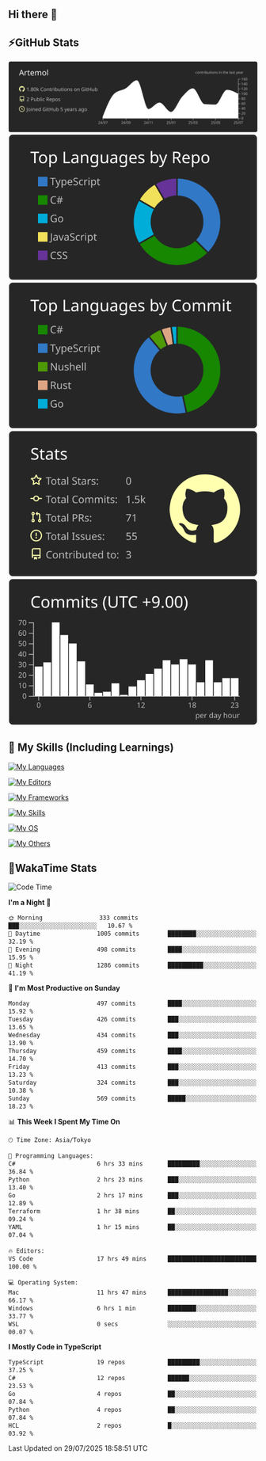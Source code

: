 ## Hi there 👋
<!--
**Artemol/Artemol** is a ✨ _special_ ✨ repository because its `README.md` (this file) appears on your GitHub profile.

Here are some ideas to get you started:

- 🔭 I’m currently working on ...
- 🌱 I’m currently learning ...
- 👯 I’m looking to collaborate on ...
- 🤔 I’m looking for help with ...
- 💬 Ask me about ...
- 📫 How to reach me: ...
- 😄 Pronouns: ...
- ⚡ Fun fact: ...
-->

## ⚡GitHub Stats
[![](https://raw.githubusercontent.com/Artemol/Artemol/main/profile-summary-card-output/apprentice/0-profile-details.svg)](https://github.com/vn7n24fzkq/github-profile-summary-cards)
[![](https://raw.githubusercontent.com/Artemol/Artemol/main/profile-summary-card-output/apprentice/1-repos-per-language.svg)](https://github.com/vn7n24fzkq/github-profile-summary-cards) [![](https://raw.githubusercontent.com/Artemol/Artemol/main/profile-summary-card-output/apprentice/2-most-commit-language.svg)](https://github.com/vn7n24fzkq/github-profile-summary-cards)
[![](https://raw.githubusercontent.com/Artemol/Artemol/main/profile-summary-card-output/apprentice/3-stats.svg)](https://github.com/vn7n24fzkq/github-profile-summary-cards) [![](https://raw.githubusercontent.com/Artemol/Artemol/main/profile-summary-card-output/apprentice/4-productive-time.svg)](https://github.com/vn7n24fzkq/github-profile-summary-cards)

## 🌱 My Skills (Including Learnings)

<!--
### Languages
-->
[![My Languages](https://skillicons.dev/icons?i=ts,py,cs,dotnet,rust,go,c,matlab,css)](https://skillicons.dev)

<!--
### Editors
-->
[![My Editors](https://skillicons.dev/icons?i=vscode,neovim,vim,visualstudio,idea)](https://skillicons.dev)

<!--
### Frameworks
-->
[![My Frameworks](https://skillicons.dev/icons?i=react,nestjs,vite,tailwind,tauri,electron,remix,nextjs,fastapi)](https://skillicons.dev)

<!--
### Tools
-->
[![My Skills](https://skillicons.dev/icons?i=git,nodejs,docker,unity,postman,bun,discord,cloudflare,bash,prometheus,grafana,obsidian)](https://skillicons.dev)

<!--
### OS
-->
[![My OS](https://skillicons.dev/icons?i=windows,ubuntu)](https://skillicons.dev)

<!--
### Others
-->
[![My Others](https://skillicons.dev/icons?i=github,raspberrypi,gcp)](https://skillicons.dev)

## 💬WakaTime Stats
<!--START_SECTION:waka-->
![Code Time](http://img.shields.io/badge/Code%20Time-611%20hrs%2021%20mins-blue)

**I'm a Night 🦉** 

```text
🌞 Morning                333 commits         ███░░░░░░░░░░░░░░░░░░░░░░   10.67 % 
🌆 Daytime                1005 commits        ████████░░░░░░░░░░░░░░░░░   32.19 % 
🌃 Evening                498 commits         ████░░░░░░░░░░░░░░░░░░░░░   15.95 % 
🌙 Night                  1286 commits        ██████████░░░░░░░░░░░░░░░   41.19 % 
```
📅 **I'm Most Productive on Sunday** 

```text
Monday                   497 commits         ████░░░░░░░░░░░░░░░░░░░░░   15.92 % 
Tuesday                  426 commits         ███░░░░░░░░░░░░░░░░░░░░░░   13.65 % 
Wednesday                434 commits         ███░░░░░░░░░░░░░░░░░░░░░░   13.90 % 
Thursday                 459 commits         ████░░░░░░░░░░░░░░░░░░░░░   14.70 % 
Friday                   413 commits         ███░░░░░░░░░░░░░░░░░░░░░░   13.23 % 
Saturday                 324 commits         ███░░░░░░░░░░░░░░░░░░░░░░   10.38 % 
Sunday                   569 commits         █████░░░░░░░░░░░░░░░░░░░░   18.23 % 
```


📊 **This Week I Spent My Time On** 

```text
🕑︎ Time Zone: Asia/Tokyo

💬 Programming Languages: 
C#                       6 hrs 33 mins       █████████░░░░░░░░░░░░░░░░   36.84 % 
Python                   2 hrs 23 mins       ███░░░░░░░░░░░░░░░░░░░░░░   13.40 % 
Go                       2 hrs 17 mins       ███░░░░░░░░░░░░░░░░░░░░░░   12.89 % 
Terraform                1 hr 38 mins        ██░░░░░░░░░░░░░░░░░░░░░░░   09.24 % 
YAML                     1 hr 15 mins        ██░░░░░░░░░░░░░░░░░░░░░░░   07.04 % 

🔥 Editors: 
VS Code                  17 hrs 49 mins      █████████████████████████   100.00 % 

💻 Operating System: 
Mac                      11 hrs 47 mins      █████████████████░░░░░░░░   66.17 % 
Windows                  6 hrs 1 min         ████████░░░░░░░░░░░░░░░░░   33.77 % 
WSL                      0 secs              ░░░░░░░░░░░░░░░░░░░░░░░░░   00.07 % 
```

**I Mostly Code in TypeScript** 

```text
TypeScript               19 repos            █████████░░░░░░░░░░░░░░░░   37.25 % 
C#                       12 repos            ██████░░░░░░░░░░░░░░░░░░░   23.53 % 
Go                       4 repos             ██░░░░░░░░░░░░░░░░░░░░░░░   07.84 % 
Python                   4 repos             ██░░░░░░░░░░░░░░░░░░░░░░░   07.84 % 
HCL                      2 repos             █░░░░░░░░░░░░░░░░░░░░░░░░   03.92 % 
```




 Last Updated on 29/07/2025 18:58:51 UTC
<!--END_SECTION:waka-->
